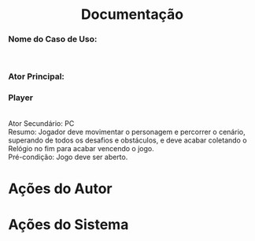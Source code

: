 ## <h1 align= "center"> Documentação </h1>
<strong><h3>Nome do Caso de Uso:</h3></strong>
<br>
<strong><h3>Ator Principal:</h3></strong> <h3>Player</h3>
<br>
Ator Secundário: PC
<br>
Resumo: Jogador deve movimentar o personagem e percorrer o cenário, 
superando de todos os desafios e obstáculos, e deve acabar coletando 
o Relógio no fim para acabar vencendo o jogo.
<br>
Pré-condição: Jogo deve ser aberto.

<h1>Ações do Autor</h1> <h1 aling="left">Ações do Sistema</h1>
